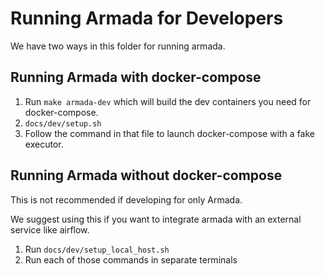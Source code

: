 # Running Armada for Developers

We have two ways in this folder for running armada.  

## Running Armada with docker-compose
1) Run `make armada-dev` which will build the dev containers you need for docker-compose.
2) `docs/dev/setup.sh` 
3) Follow the command in that file to launch docker-compose with a fake executor.

## Running Armada without docker-compose
This is not recommended if developing for only Armada.

We suggest using this if you want to integrate armada with an external service like airflow.

1) Run `docs/dev/setup_local_host.sh`
2) Run each of those commands in separate terminals